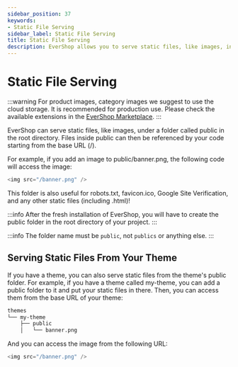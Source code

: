 ```yaml
---
sidebar_position: 37
keywords:
- Static File Serving
sidebar_label: Static File Serving
title: Static File Serving
description: EverShop allows you to serve static files, like images, in the public directory. You can learn how it works here.
---
```


# Static File Serving

:::warning
For product images, category images we suggest to use the cloud storage. It is recommended for production use. Please check the available extensions in the [EverShop Marketplace](https://evershop.io/extensions).
:::

EverShop can serve static files, like images, under a folder called public in the root directory. Files inside public can then be referenced by your code starting from the base URL (/).

For example, if you add an image to public/banner.png, the following code will access the image:

```js
<img src="/banner.png" />
```

This folder is also useful for robots.txt, favicon.ico, Google Site Verification, and any other static files (including .html)!

:::info
After the fresh installation of EverShop, you will have to create the public folder in the root directory of your project.
:::

:::info
The folder name must be `public`, not `publics` or anything else.
:::

## Serving Static Files From Your Theme

If you have a theme, you can also serve static files from the theme's public folder. For example, if you have a theme called my-theme, you can add a public folder to it and put your static files in there. Then, you can access them from the base URL of your theme:

```bash
themes
└── my-theme
    ├── public
    │   └── banner.png
```

And you can access the image from the following URL:

```js
<img src="/banner.png" />
```